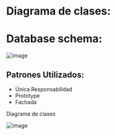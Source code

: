 # Diagrama de clases:


# Database schema:

![image](https://github.com/user-attachments/assets/d790893a-fa60-42da-998e-1e0f52461117)

## Patrones Utilizados:

- Única Responsabilidad
- Prototype
- Fachada


Diagrama de clases

![image](https://github.com/user-attachments/assets/f81975d3-b604-4f5e-903d-5bbd99c5bae0)
